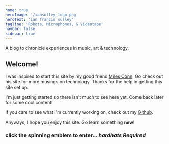 ```yaml
---
home: true
heroImage: '/iansulley_logo.png'
heroText: 'ian francis sulley'
tagline: 'Robots, Microphones, & Videotape'
navbar: false
sidebar: true
---
```


A blog to chronicle experiences in music, art & technology.

## Welcome!

I was inspired to start this site by my good friend [Miles Conn](http://milesconn.io).
Go check out his site for more musings on technology. Thanks for the help in getting
this site set up.

I'm just getting started so there isn't much to see here yet. Come back later for some cool content!

If you care to see what I'm currently working on, check out my [Github](https://github.com/sulleyi).

Anyways, I hope you enjoy this site. Go learn something **new**!

### click the spinning emblem to enter... *hardhats Required*

<div class="responsive-center">
<a href="about">
  <ClientOnly>
    <ThreeScene :width="600" :height="400" :debug="false" />
</ClientOnly>
</a>
</div>

